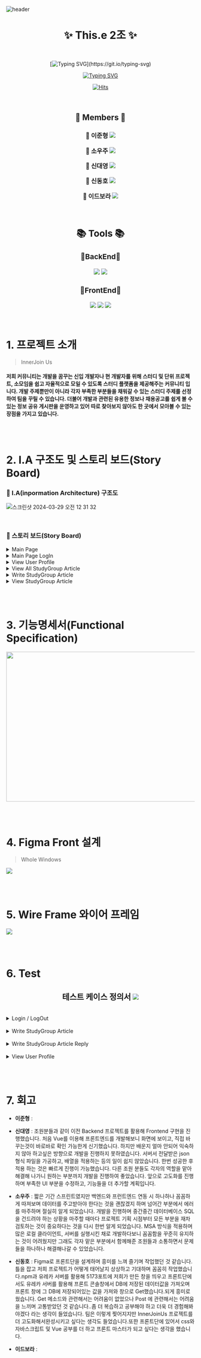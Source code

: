 ![header](https://capsule-render.vercel.app/api?type=venom&&color=100:B0F6FF,100:CCD7FF&height=300&section=header&text=InnerJoin%20Us&fontSize=90&fontColor=888888)
<h1 align="center">
✨ This.e 2조 ✨
</h1>
<br>

<div align="center">

[![Typing SVG](https://readme-typing-svg.demolab.com?font=&weight=600&size=25&pause=1500&color=0072F7&background=FFFFFF00&random=false&center=true&width=1000&lines=Welcome!+This+is+InnerJoinUs+Community!)](https://git.io/typing-svg)

[![Typing SVG](https://readme-typing-svg.demolab.com?font=&weight=600&size=25&pause=1500&color=F78D00&background=FFFFFF00&random=false&center=true&width=435&lines=And+This+is+our+Front+Project)](https://git.io/typing-svg)

</div>


<div align="center">
  
[![Hits](https://hits.seeyoufarm.com/api/count/incr/badge.svg?url=https%3A%2F%2Fgithub.com%2Fbeyond-sw-camp%2Fbe04-3rd-ThisDotE-InnerJoin-Us.git&count_bg=%23FF9400&title_bg=%230076FF&icon=keybase.svg&icon_color=%23FFFFFF&title=TotalView&edge_flat=false)](https://hits.seeyoufarm.com)

</div>
<br>

<h2 align="center">👾 Members 👾</h2>

<h3 align="center">
 
🤡 **이준형** 
[<img src="https://img.shields.io/badge/Github-Link-FF0B0B?logo=Github">](https://github.com/jhlee6515)

🐳 **소우주**
[<img src="https://img.shields.io/badge/Github-Link-FF7A00?logo=Github">](https://github.com/helloItsUniverse)

🦧 **신대영**
[<img src="https://img.shields.io/badge/Github-Link-EEFF00?logo=Github">](https://github.com/DYShin1)

🦈 **신동호**
[<img src="https://img.shields.io/badge/Github-Link-03A400?logo=Github">](https://github.com/letsplaycoding)

🐣 **이드보라**
[<img src="https://img.shields.io/badge/Github-Link-0038A4?logo=Github">](https://github.com/Bodrami)

<br>
<div align=center><h2>📚 Tools 📚</h2></div>

<div align=center> 
  <h3 align="center">🔅BackEnd🔅</h3>
  <img src="https://img.shields.io/badge/java-007396?style=for-the-badge&logo=java&logoColor=white"> 
  <img src="https://img.shields.io/badge/javascript-F7DF1E?style=for-the-badge&logo=javascript&logoColor=black">
  <br>


  <h3 align="center">🔅FrontEnd🔅</h3>
  <img src="https://img.shields.io/badge/html5-E34F26?style=for-the-badge&logo=html5&logoColor=white"> 
  <img src="https://img.shields.io/badge/css-1572B6?style=for-the-badge&logo=css3&logoColor=white"> 
  <img src="https://img.shields.io/badge/vue.js-4FC08D?style=for-the-badge&logo=vue.js&logoColor=white"> 
  <br>
</div>
</h3>

<br>

# 1. 프로젝트 소개
> InnerJoin Us
#### 저희 커뮤니티는 개발을 꿈꾸는 신입 개발자나 현 개발자를 위해 스터디 및 단위 프로젝트, 소모임을 쉽고 자율적으로 모일 수 있도록 스터디 플랫폼을 제공해주는 커뮤니티 입니다. 개발 주제뿐만이 아니라 각자 부족한 부분들을 채워갈 수 있는 스터디 주제를 선정하여 팀을 꾸릴 수 있습니다. 더불어 개발과 관련된 유용한 정보나 채용공고를 쉽게 볼 수 있는 정보 공유 게시판을 운영하고 있어 따로 찾아보지 않아도 한 곳에서 모아볼 수 있는 장점을 가지고 있습니다.

<br><br>

# 2. I.A 구조도 및 스토리 보드(Story Board)
### 📍 I.A(inpormation Architecture) 구조도
![스크린샷 2024-03-29 오전 12 31 32](https://github.com/beyond-sw-camp/be04-3rd-ThisDotE-InnerJoin-Us/assets/149561287/75335ab9-e54c-4428-867c-085394db1a12)

<br>

### 📍 스토리 보드(Story Board)

<details>
  <summary>Main Page</summary>
    
<img src="https://github.com/ThisDotE/InnerJoinUs/assets/101622086/2cd0090b-73c2-4d33-8a34-0be4fda76673"/>
    
</details>

<details>
  <summary>Main Page LogIn</summary>
    
<img src="https://github.com/ThisDotE/InnerJoinUs/assets/101622086/c5bca33d-6b54-49c2-b285-87567088f7e3"/>
    
</details>

<details>
  <summary>View User Profile</summary>
    
<img src="https://github.com/beyond-sw-camp/be04-3rd-ThisDotE-InnerJoin-Us/assets/149561287/c47819eb-b8c2-4e5f-87b3-75a176c11a4d"/>
    
</details>

<details>
  <summary>View All StudyGroup Article</summary>
    
<img src="https://github.com/ThisDotE/InnerJoinUs/assets/101622086/3b0a0d59-26e0-4d62-9a64-c08f226b093c"/>
    
</details>

<details>
  <summary>Write StudyGroup Article</summary>
    
<img src="https://github.com/ThisDotE/InnerJoinUs/assets/101622086/3a31d9be-d630-4a9f-bd08-4b842210929a"/>
    
</details>

<details>
  <summary>View StudyGroup Article</summary>
    
<img src="https://github.com/ThisDotE/InnerJoinUs/assets/101622086/7d3366af-8253-456c-a8c6-beeef0776f4c"/>
    
</details>

<br><br>

# 3. 기능명세서(Functional Specification)

<img src="https://github.com/beyond-sw-camp/be04-1st-EarlyFar-FaaarCar/assets/101622086/afc0359c-2472-484c-8275-ca04184df25d" width="800" height="400"/>

<br><br>

# 4. Figma Front 설계

> Whole Windows
  <img src="https://github.com/ThisDotE/InnerJoinUs/assets/101622086/46e41294-88a3-4aa3-98f4-518a0d173244"/>

<br><br>

# 5. Wire Frame 와이어 프레임
<img src="https://github.com/ThisDotE/InnerJoinUs/assets/101622086/fd0ff8cf-5980-47b6-aa5f-65d10e61ebd7"/>

<br><br>

# 6. Test
<h2 align="center"> 테스트 케이스 정의서
<img src="https://github.com/ThisDotE/InnerJoinUs/assets/101622086/e017365f-57bd-4538-9728-3a69fb7abefe"/>
</h2>
<br>
<details>
  <summary>Login / LogOut</summary>
    
<img src="https://github.com/ThisDotE/InnerJoinUs/assets/101622086/b6d52b1f-73d3-4b95-b761-07c2a60831c1"/>
    
</details>

<br>

<details>
  <summary>Write StudyGroup Article</summary>
    
<img src="https://github.com/ThisDotE/InnerJoinUs/assets/101622086/e4881558-f252-4542-8d9f-6c4238174a7a"/>
    
</details>

<br>

<details>
  <summary>Write StudyGroup Article Reply</summary>
    
<img src="https://github.com/ThisDotE/InnerJoinUs/assets/101622086/1e228936-f1fc-4fda-b414-838ffeaf2ae5"/>
    
</details>

<br>

<details>
  <summary>View User Profile</summary>
    
<img src="https://github.com/ThisDotE/InnerJoinUs/assets/101622086/12c31976-d776-4704-9060-90a5d270c322"/>
    
</details>

<br><br>

# 7. 회고

- **이준형** :

- **신대영** : 조원분들과 같이 이전 Backend 프로젝트를 활용해 Frontend 구현을 진행했습니다. 처음 Vue를 이용해 프론트엔드를 개발해보니 화면에 보이고, 직접 바꾸는것이 바로바로 확인 가능한게 신기했습니다. 하지만 배운지 얼마 안되어 익숙하지 않아 하고싶은 방향으로 개발을 진행하지 못하였습니다. 서버서 전달받은 json 형식 파일을 가공하고, 배열을 적용하는 등의 일이 쉽지 않았습니다. 한번 성공한 후 적용 하는 것은 빠르게 진행이 가능했습니다. 다른 조원 분들도 각자의 역할을 맡아 해결해 나가니 원하는 부분까지 개발을 진행하여 좋았습니다. 앞으로 고도화를 진행하며 부족한 UI 부분을 수정하고, 기능들을 더 추가할 계획입니다.

- **소우주** : 짧은 기간 스프린트였지만 백엔드와 프런트엔드 연동 시 하나하나 꼼꼼하게 따져보며 데이터를 주고받아야 한다는 것을 괜찮겠지 하며 넘어간 부분에서 에러를 마주하며 절실히 알게 되었습니다. 개발을 진행하며 중간중간 데이터베이스 SQL을 건드려야 하는 상황을 마주할 때마다 프로젝트 기획 시점부터 모든 부분을 재차 검토하는 것이 중요하다는 것을 다시 한번 알게 되었습니다. MSA 방식을 적용하며 많은 로컬 클라이언트, 서버를 실행시킨 채로 개발하다보니 꼼꼼함을 꾸준히 유지하는 것이 어려웠지만 그래도 각자 맡은 부분에서 함께해준 조원들과 소통하면서 문제들을 하나하나 해결해나갈 수 있었습니다. 
  
- **신동호** : Figma로 프론트단을 설계하며 흥미를 느껴 즐기며 작업했던 것 같습니다.틀을 잡고 저희 프로젝트가 어떻게 태어날지 상상하고 기대하며 꼼꼼히 작업했습니다.npm과 유레카 서버를 활용해 5173포트에 저희가 만든 창을 띄우고 프론트단에서도 유레카 서버를 활용해 프론트 콘솔창에서 DB에 저장된 데이터값을 가져오며 프론트 창에 그 DB에 저장되어있는 값을 가져와 창으로 Get했습니다.되게 흥미로웠습니다.
Get 메소드와 관련해서는 어려움이 없었으나 Post 에 관련해서는 어려움을 느끼며 고통받았던 것 같습니다..좀 더 복습하고 공부해야 하고 더욱 더 경험해봐야겠다 라는 생각이 들었습니다.
팀은 이렇게 찢어지지만 InnerJoinUs 프로젝트를 더 고도화해서완성시키고 싶다는 생각도 들었습니다.또한 프론트단에 있어서 css와 자바스크립트 및 Vue 공부를
더 하고 프론트 마스터가 되고 싶다는 생각을 했습니다.
  
- **이드보라** :
